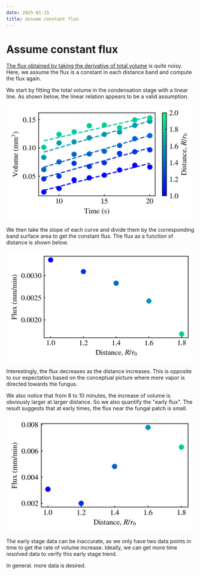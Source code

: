 ```yaml
---
date: 2025-01-15
title: assume constant flux
---
```


# Assume constant flux

[The flux obtained by taking the derivative of total volume](2024-09-10-condensation-flux.md) is quite noisy. Here, we assume the flux is a constant in each distance band and compute the flux again. 

We start by fitting the total volume in the condensation stage with a linear line. As shown below, the linear relation appears to be a valid assumption.

<img src="/assets/images/2025/01/volume-linear-fit.png" width=500px>

We then take the slope of each curve and divide them by the corresponding band surface area to get the constant flux. The flux as a function of distance is shown below. 

<img src="/assets/images/2025/01/flux-vs-distance.png" width=500px>

Interestingly, the flux decreases as the distance increases. This is opposite to our expectation based on the conceptual picture where more vapor is directed towards the fungus. 

We also notice that from 8 to 10 minutes, the increase of volume is obviously larger at larger distance. So we also quantify the "early flux". The result suggests that at early times, the flux near the fungal patch is small. 

<img src="/assets/images/2025/01/early-flux.png" width=500px> 

The early stage data can be inaccurate, as we only have two data points in time to get the rate of volume increase. Ideally, we can get more time resolved data to verify this early stage trend. 

In general. more data is desired.
